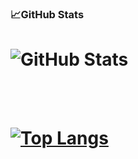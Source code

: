 ### :chart_with_upwards_trend:GitHub Stats


# ![GitHub Stats](https://github-readme-stats.vercel.app/api?username=Masum-SM&theme=radical)

<br />
<br />

# [![Top Langs](https://github-readme-stats.vercel.app/api/top-langs/?username=Masum-SM&langs_count=8)](https://github.com/anuraghazra/github-readme-stats)
<br />



